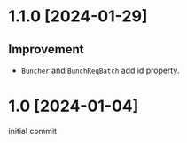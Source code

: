 # 1.1.0 [2024-01-29]
## Improvement
- `Buncher` and `BunchReqBatch` add id property. 

# 1.0 [2024-01-04]
initial commit
